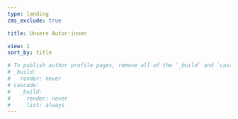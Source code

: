 ```yaml
---
type: landing
cms_exclude: true

title: Unsere Autor:innen

view: 1
sort_by: title

# To publish author profile pages, remove all of the `_build` and `cascade` settings below.
# _build:
#   render: never
# cascade:
#   _build:
#     render: never
#     list: always
---
```

